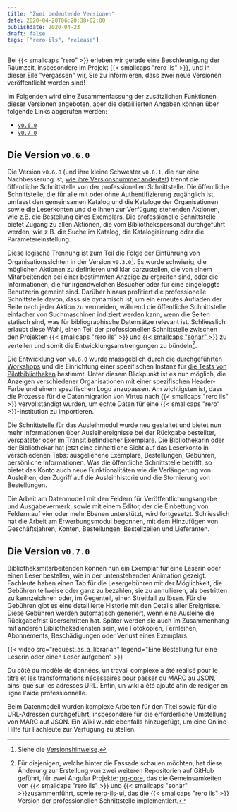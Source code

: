 ```yaml
---
title: "Zwei bedeutende Versionen"
date: 2020-04-20T06:20:38+02:00
publishdate: 2020-04-23
draft: false 
tags: ["rero-ils", "release"]
---
```


Bei {{< smallcaps "rero" >}} erleben wir gerade eine Beschleunigung der
Raumzeit, insbesondere im Projekt {{< smallcaps "rero ils" >}}, und in dieser
Eile "vergassen" wir, Sie zu informieren, dass zwei neue Versionen
veröffentlicht worden sind!

Im Folgenden wird eine Zusammenfassung der zusätzlichen Funktionen dieser
Versionen angeboten, aber die detaillierten Angaben können über folgende Links
abgerufen werden:

- [`v0.6.0`](https://github.com/rero/rero-ils/blob/master/RELEASE-NOTES.rst#v060)
- [`v0.7.0`](https://github.com/rero/rero-ils/blob/master/RELEASE-NOTES.rst#v070)

<!--more-->

## Die Version `v0.6.0` 

Die Version `v0.6.0` (und ihre kleine Schwester `v0.6.1`, die nur eine
Nachbesserung ist, [wie ihre Versionsnummer andeutet](https://semver.org
"Erklärungen zur semantischen Versionierung")) trennt die öffentliche
Schnittstelle von der professionellen Schnittstelle. Die öffentliche
Schnittstelle, die für alle mit oder ohne Authentifizierung zugänglich ist,
umfasst den gemeinsamen Katalog und die Kataloge der Organisationen sowie die
Leserkonten und die ihnen zur Verfügung stehenden Aktionen, wie z.B. die
Bestellung eines Exemplars. Die professionelle Schnittstelle bietet Zugang zu
allen Aktionen, die vom Bibliothekspersonal durchgeführt werden, wie z.B. die
Suche im Katalog, die Katalogisierung oder die Parametereinstellung.

Diese logische Trennung ist zum Teil die Folge der Einführung von
Organisationssichten in der Version `v0.3.0`[^1]. Es wurde schwierig, die
möglichen Aktionen zu definieren und klar darzustellen, die von einem
Mitarbeitenden bei einer bestimmten Anzeige zu ergreifen sind, oder die
Informationen, die für irgendwelchen Besucher oder für eine eingeloggte
Benutzerin gemeint sind. Darüber hinaus profitiert die professionelle
Schnittstelle davon, dass sie dynamisch ist, um ein erneutes Aufladen der Seite
nach jeder Aktion zu vermeiden, während die öffentliche Schnittstelle einfacher
von Suchmaschinen indiziert werden kann, wenn die Seiten statisch sind, was für
bibliographische Datensätze relevant ist. Schliesslich erlaubt diese Wahl,
einen Teil der professionellen Schnittstelle zwischen den Projekten 
{{< smallcaps "rero ils" >}} und [{{< smallcaps "sonar" >}}](https://sonar.ch)
zu verteilen und somit die Entwicklungsanstrengungen zu bündeln[^2].

Die Entwicklung von `v0.6.0` wurde massgeblich durch die durchgeführten
[Workshops](/de/tags/workshops) und die Einrichtung einer spezifischen Instanz
für [die Tests von Pilotbibliotheken](/de/rero-ils-s-expose-aux-tests)
bestimmt. Unter diesem Blickpunkt ist es nun möglich, die Anzeigen
verschiedener Organisationen mit einer spezifischen Header-Farbe und einem
spezifischen Logo anzupassen. Am wichtigsten ist, dass die Prozesse für die
Datenmigration von Virtua nach {{< smallcaps "rero ils" >}} vervollständigt
wurden, um echte Daten für eine {{< smallcaps "rero" >}}-Institution zu
importieren.

Die Schnittstelle für das Ausleihmodul wurde neu gestaltet und bietet nun mehr
Informationen über Ausleihereignisse bei der Rückgabe bestellter, verspäteter
oder im Transit befindlicher Exemplare. Die Bibliothekarin oder der
Bibliothekar hat jetzt eine einheitliche Sicht auf das Leserkonto in
verschiedenen Tabs: ausgeliehene Exemplare, Bestellungen, Gebühren, persönliche
Informationen. Was die öffentliche Schnittstelle betrifft, so bietet das Konto
auch neue Funktionalitäten wie die Verlängerung von Ausleihen, den Zugriff auf
die Ausleihhistorie und die Stornierung von Bestellungen.

Die Arbeit am Datenmodell mit den Feldern für Veröffentlichungsangabe und
Ausgabevermerk, sowie mit einem Editor, der die Einbettung von Feldern auf vier
oder mehr Ebenen unterstützt, wird fortgesetzt. Schliesslich hat die Arbeit am
Erwerbungsmodul begonnen, mit dem Hinzufügen von Geschäftsjahren, Konten,
Bestellungen, Bestellzeilen und Lieferanten.

## Die Version `v0.7.0` 

Bibliotheksmitarbeitenden können nun ein Exemplar für eine Leserin oder einen
Leser bestellen, wie in der untenstehenden Animation gezeigt. Fachleute haben
einen Tab für die Lesergebühren mit der Möglichkeit, die Gebühren teilweise
oder ganz zu bezahlen, sie zu annullieren, als bestritten zu kennzeichnen oder,
im Gegenteil, einen Streitfall zu lösen. Für die Gebühren gibt es eine
detaillierte Historie mit den Details aller Ereignisse. Diese Gebühren werden
automatisch generiert, wenn eine Ausleihe die Rückgabefrist überschritten hat.
Später werden sie auch im Zusammenhang mit anderen Bibliotheksdiensten sein,
wie Fotokopien, Fernleihen, Abonnements, Beschädigungen oder Verlust eines
Exemplars.

{{< video src="request_as_a_librarian" legend="Eine Bestellung für eine Leserin oder einen Leser aufgeben" >}}

Du côté du modèle de données, un travail complexe a été réalisé pour le titre et
les transformations nécessaires pour passer du MARC au JSON, ainsi que sur les
adresses URL. Enfin, un wiki a été ajouté afin de rédiger en ligne l'aide
professionnelle.

Beim Datenmodell wurden komplexe Arbeiten für den Titel sowie für die
URL-Adressen durchgeführt, insbesondere für die erforderliche Umstellung von
MARC auf JSON. Ein Wiki wurde ebenfalls hinzugefügt, um eine Online-Hilfe für
Fachleute zur Verfügung zu stellen.

[^1]: Siehe die [Versionshinweise](https://github.com/rero/rero-ils/blob/master/RELEASE-NOTES.rst#v030). 
[^2]: Für diejenigen, welche hinter die Fassade schauen möchten, hat diese
  Änderung zur Erstellung von zwei weiteren Repositorien auf GitHub geführt,
  für zwei Angular Projekte: [ng-core](https://github.com/rero/ng-core), das
  die Gemeinsamkeiten von {{< smallcaps "rero ils" >}} und {{< smallcaps
  "sonar" >}}zusammenführt, sowie
  [rero-ils-ui](https://github.com/rero/rero-ils-ui), das die {{< smallcaps
  "rero ils" >}} Version der professionellen Schnittstelle implementiert.
